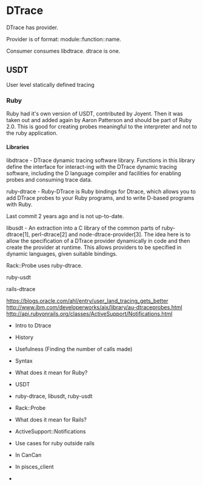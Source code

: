# DTrace

DTrace has provider. 

Provider is of format: module::function::name.

Consumer consumes libdtrace. dtrace is one. 



## USDT

User level statically defined tracing

### Ruby

Ruby had it's own version of USDT, contributed by Joyent. Then it was
taken out and added again by Aaron Patterson and should be part of Ruby
2.0. This is good for creating probes meaningful to the interpreter and
not to the ruby application.

#### Libraries

libdtrace - DTrace dynamic tracing software library. Functions in this library define the interface for interact-ing  with the DTrace dynamic tracing software, including the D language compiler and facilities for enabling  probes  and consuming trace data.

ruby-dtrace - Ruby-DTrace is Ruby bindings for Dtrace, which allows you to add
DTrace probes to your Ruby programs, and to write D-based programs
with Ruby.

Last commit 2 years ago and is not up-to-date.

libusdt - An extraction into a C library of the common parts of ruby-dtrace[1], perl-dtrace[2] and node-dtrace-provider[3].
The idea here is to allow the specification of a DTrace provider dynamically in code and then create the provider at runtime. This allows providers to be specified in dynamic languages, given suitable bindings.

Rack::Probe uses ruby-dtrace.

ruby-usdt

rails-dtrace


https://blogs.oracle.com/ahl/entry/user_land_tracing_gets_better
http://www.ibm.com/developerworks/aix/library/au-dtraceprobes.html
http://api.rubyonrails.org/classes/ActiveSupport/Notifications.html


* Intro to Dtrace

* History

* Usefulness (Finding the number of calls made)

* Syntax

* What does it mean for Ruby?

* USDT

* ruby-dtrace, libusdt, ruby-usdt

* Rack::Probe

* What does it mean for Rails?

* ActiveSupport::Notifications

* Use cases for ruby outside rails   
 
* In CanCan

* In pisces_client

* 

